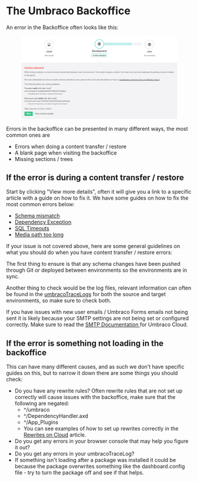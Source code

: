 # The Umbraco Backoffice

An error in the Backoffice often looks like this:

<figure><img src="images/backoffice-error.png" alt=""><figcaption></figcaption></figure>

Errors in the backoffice can be presented in many different ways, the most common ones are

* Errors when doing a content transfer / restore
* A blank page when visiting the backoffice
* Missing sections / trees

## If the error is during a content transfer / restore

Start by clicking "View more details", often it will give you a link to a specific article with a guide on how to fix it. We have some guides on how to fix the most common errors below:

* [Schema mismatch](deployments/schema-mismatches.md)
* [Dependency Exception](deployments/dependency-exceptions.md)
* [SQL Timeouts](https://docs.umbraco.com/umbraco-deploy/deploy-settings#timeout-settings)
* [Media path too long](deployments/path-too-long-exception.md)

If your issue is not covered above, here are some general guidelines on what you should do when you have content transfer / restore errors:

The first thing to ensure is that any schema changes have been pushed through Git or deployed between environments so the environments are in sync.

Another thing to check would be the log files, relevant information can often be found in the [umbracoTraceLogs](log-files.md#umbraco-logs) for both the source and target environments, so make sure to check both.

If you have issues with new user emails / Umbraco Forms emails not being sent it is likely because your SMTP settings are not being set or configured correctly. Make sure to read the [SMTP Documentation ](../../../build-and-customize-your-solution/set-up-your-project/project-settings/smtp-settings.md)for Umbraco Cloud.

## If the error is something not loading in the backoffice

This can have many different causes, and as such we don't have specific guides on this, but to narrow it down there are some things you should check:

* Do you have any rewrite rules? Often rewrite rules that are not set up correctly will cause issues with the backoffice, make sure that the following are negated:
  * ^/umbraco
  * ^/DependencyHandler.axd
  * ^/App\_Plugins
  * You can see examples of how to set up rewrites correctly in the [Rewrites on Cloud](../../../go-live/manage-hostnames/rewrites-on-cloud.md) article.
* Do you get any errors in your browser console that may help you figure it out?
* Do you get any errors in your umbracoTraceLog?
* If something isn't loading after a package was installed it could be because the package overwrites something like the dashboard.config file - try to turn the package off and see if that helps.
